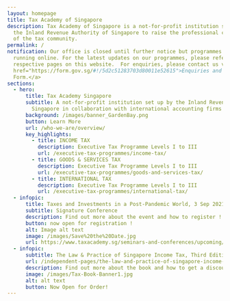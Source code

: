 ```yaml
---
layout: homepage
title: Tax Academy of Singapore
description: Tax Academy of Singapore is a not-for-profit institution set up by
  the Inland Revenue Authority of Singapore to raise the professional competency
  of the tax community.
permalink: /
notification: Our office is closed until further notice but programmes are still
  running online. For the latest updates on our programmes, please refer to the
  respective pages on this website.  For enquiries, please contact us via <a
  href="https://form.gov.sg/#!/5d2c51283703d80011e52615">Enquiries and Feedback
  Form.</a>
sections:
  - hero:
      title: Tax Academy Singapore
      subtitle: A not-for-profit institution set up by the Inland Revenue Authority of
        Singapore in collaboration with international accounting firms
      background: /images/banner_GardenBay.png
      button: Learn More
      url: /who-we-are/overview/
      key_highlights:
        - title: INCOME TAX
          description: Executive Tax Programme Levels I to III
          url: /executive-tax-programmes/income-tax/
        - title: GOODS & SERVICES TAX
          description: Executive Tax Programme Levels I to III
          url: /executive-tax-programmes/goods-and-services-tax/
        - title: INTERNATIONAL TAX
          description: Executive Tax Programme Levels I to III
          url: /executive-tax-programmes/international-tax/
  - infopic:
      title: Taxes and Investments in a Post-Pandemic World, 3 Sep 2021
      subtitle: Signature Conference
      description: Find out more about the event and how to register !
      button: now open for registration !
      alt: Image alt text
      image: /images/Save%20the%20Date.jpg
      url: https://www.taxacademy.sg/seminars-and-conferences/upcoming/
  - infopic:
      subtitle: The Law & Practice of Singapore Income Tax, Third Edition
      url: /independent-pages/the-law-and-practice-of-singapore-income-tax/
      description: Find out more about the book and how to get a discount when you order!
      image: /images/Tax-Book-Banner1.jpg
      alt: alt text
      button: Now Open for Order!
---
```

